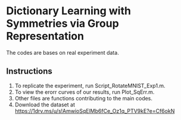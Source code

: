 # Dictionary Learning with Symmetries via Group Representation
The codes are bases on real experiment data.
 
 ## Instructions
 1. To replicate the experiment, run Script_RotateMNIST_Exp1.m.
 2. To view the erorr curves of our results, run Plot_SqErr.m.
 3. Other files are functions contributing to the main codes.
 4. Download the dataset at https://1drv.ms/u/s!AmwioSqElMb6fCe_Oz1q_PTV9kE?e=Cf6okN
